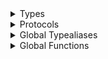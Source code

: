 <details>
<summary>Types</summary>

  - [AppListItemEntity](api-reference/AppListItemEntity)
  - [AppListItemEntity.AppListItemType](api-reference/AppListItemEntity.AppListItemType)
  - [AppListItemService](api-reference/AppListItemService)
  - [ArAdapter](api-reference/ArAdapter)
  - [ArHelpMessageType](api-reference/ArHelpMessageType)
  - [AssignedMaterialEntity](api-reference/AssignedMaterialEntity)
  - [AuthService](api-reference/AuthService)
  - [CanvasAdapter](api-reference/CanvasAdapter)
  - [CanvasSettingsType](api-reference/CanvasSettingsType)
  - [CatalogAwareEntity](api-reference/CatalogAwareEntity)
  - [CatalogEntity](api-reference/CatalogEntity)
  - [CatalogService](api-reference/CatalogService)
  - [CombinationEntity](api-reference/CombinationEntity)
  - [CombinationItemEntity](api-reference/CombinationItemEntity)
  - [CompanyEntity](api-reference/CompanyEntity)
  - [CompanyEntity.WatermarkPosition](api-reference/CompanyEntity.WatermarkPosition)
  - [CompanyService](api-reference/CompanyService)
  - [ComponentEntity](api-reference/ComponentEntity)
  - [ComponentService](api-reference/ComponentService)
  - [ConceptEntity](api-reference/ConceptEntity)
  - [ConceptItemEntity](api-reference/ConceptItemEntity)
  - [ConceptService](api-reference/ConceptService)
  - [ConfigWiseSDK](api-reference/ConfigWiseSDK)
  - [CoreDataService](api-reference/CoreDataService)
  - [DownloadingService](api-reference/DownloadingService)
  - [EmbeddedEntity](api-reference/EmbeddedEntity)
  - [FileSizeEntity](api-reference/FileSizeEntity)
  - [ImagesEntity](api-reference/ImagesEntity)
  - [ImagesFrame360Entity](api-reference/ImagesFrame360Entity)
  - [ImagesFrameEntity](api-reference/ImagesFrameEntity)
  - [MaterialEntity](api-reference/MaterialEntity)
  - [MaterialService](api-reference/MaterialService)
  - [ModelHighlightingMode](api-reference/ModelHighlightingMode)
  - [ModelLoaderService](api-reference/ModelLoaderService)
  - [ModelMeasuringUnitEntity](api-reference/ModelMeasuringUnitEntity)
  - [ModelMeasuringUnitService](api-reference/ModelMeasuringUnitService)
  - [ModelNode](api-reference/ModelNode)
  - [NodeToTagEntity](api-reference/NodeToTagEntity)
  - [OrderService](api-reference/OrderService)
  - [ProgressStatus](api-reference/ProgressStatus)
  - [RoleEntity](api-reference/RoleEntity)
  - [RoleEntity.SupportedRole](api-reference/RoleEntity.SupportedRole)
  - [SceneEntity](api-reference/SceneEntity)
  - [SceneEnvironment](api-reference/SceneEnvironment)
  - [SceneService](api-reference/SceneService)
  - [ScnMaterialPropertiesEntity](api-reference/ScnMaterialPropertiesEntity)
  - [ScnMaterialPropertyEntity](api-reference/ScnMaterialPropertyEntity)
  - [SdkInitializeOption](api-reference/SdkInitializeOption)
  - [SdkVariant](api-reference/SdkVariant)
  - [SnappingAreaEntity](api-reference/SnappingAreaEntity)
  - [SnappingNode](api-reference/SnappingNode)
  - [TagToMaterialsEntity](api-reference/TagToMaterialsEntity)
  - [UnsupportedAppVersionEntity](api-reference/UnsupportedAppVersionEntity)
  - [UserEntity](api-reference/UserEntity)

</details>

<details>
<summary>Protocols</summary>

  - [AdapterManagementDelegate](api-reference/AdapterManagementDelegate)
  - [ArManagementDelegate](api-reference/ArManagementDelegate)
  - [CanvasManagementDelegate](api-reference/CanvasManagementDelegate)
  - [DaoAwareService](api-reference/DaoAwareService)

</details>

<details>
<summary>Global Typealiases</summary>

  - [NodeNameOrNodeId](api-reference/NodeNameOrNodeId)
  - [ProgressBlock](api-reference/ProgressBlock)
  - [ProgressNotificationData](api-reference/ProgressNotificationData)

</details>

<details>
<summary>Global Functions</summary>

  - [postComponentProgressNotification(id:message:status:completed:)](api-reference/postComponentProgressNotification\(id:message:status:completed:\))
  - [postMaterialProgressNotification(id:message:status:completed:)](api-reference/postMaterialProgressNotification\(id:message:status:completed:\))
  - [postSceneProgressNotification(id:message:status:completed:)](api-reference/postSceneProgressNotification\(id:message:status:completed:\))

</details>
